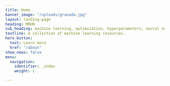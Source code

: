 ```yaml
---
title: Home
banner_image: "/uploads/granada.jpg"
layout: landing-page
heading: MOHN
sub_heading: machine learning, optimization, hyperparameters, neural networks
textline: A collection of machine learning resources.
hero_button:
  text: Learn more
  href: "/about"
show_news: false
menu:
  navigation:
    identifier: _index
    weight: 1

---
```


